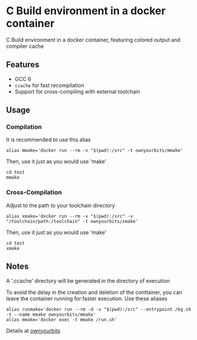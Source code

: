 # C Build environment in a docker container

C Build environment in a docker container, featuring colored output and compiler cache

## Features

 - GCC 6
 - `ccache` for fast recompilation
 - Support for cross-compiling with external toolchain

## Usage

### Compilation

It is recommended to use this alias

```
alias mmake='docker run --rm -v "$(pwd):/src" -t ownyourbits/mmake'
```

Then, use it just as you would use 'make'

```
cd test
mmake
```

### Cross-Compilation

Adjust to the path to your toolchain directory

```
alias xmake='docker run --rm -v "$(pwd):/src" -v "/toolchain/path:/toolchain" -t ownyourbits/xmake'
```

Then, use it just as you would use 'make'
```
cd test
xmake
```


## Notes

A '.ccache' directory will be generated in the directory of execution

To avoid the delay in the creation and deletion of the conttainer, you can leave the container running for faster execution. Use these aliases

```
alias runmake='docker run --rm -d -v "$(pwd):/src" --entrypoint /bg.sh -t --name mmake ownyourbits/mmake'
alias mmake='docker exec -t mmake /run.sh'
```


Details at [ownyourbits](https://ownyourbits.com/2017/06/20/c-build-environment-in-a-docker-container/)
